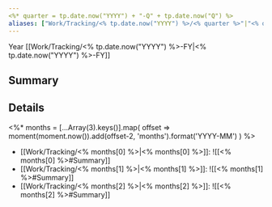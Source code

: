 ```yaml
---
<%* quarter = tp.date.now("YYYY") + "-Q" + tp.date.now("Q") %>
aliases: ["Work/Tracking/<% tp.date.now("YYYY") %>/<% quarter %>"|"<% quarter %>"]
---
```

Year [[Work/Tracking/<% tp.date.now("YYYY") %>-FY|<% tp.date.now("YYYY") %>-FY]]
## Summary

## Details
<%*
months = [...Array(3).keys()].map(
	offset => moment(moment.now()).add(offset-2, 'months').format('YYYY-MM')
)
%>
- [[Work/Tracking/<% months[0] %>|<% months[0] %>]]: ![[<% months[0] %>#Summary]]
- [[Work/Tracking/<% months[1] %>|<% months[1] %>]]: ![[<% months[1] %>#Summary]]
- [[Work/Tracking/<% months[2] %>|<% months[2] %>]]: ![[<% months[2] %>#Summary]]